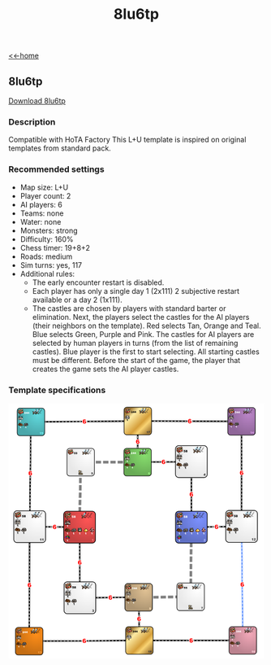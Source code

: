 ﻿---
title: 8lu6tp
---

[<<-home](../..)

## 8lu6tp

[Download 8lu6tp](./8lu6tp.zip)

### Description
Compatible with HoTA Factory 
This L+U template is inspired on original templates from standard pack.

### Recommended settings
* Map size: L+U
* Player count: 2
* AI players: 6
* Teams: none
* Water: none
* Monsters: strong
* Difficulty: 160%
* Chess timer: 19+8+2
* Roads: medium
* Sim turns: yes, 117
* Additional rules:
    * The early encounter restart is disabled.
    * Each player has only a single day 1 (2x111) 2 subjective restart available or a day 2 (1x111).
	* The castles are chosen by players with standard barter or elimination. Next, the players select the castles for the AI players (their neighbors on the template). Red selects Tan, Orange and Teal. Blue selects Green, Purple and Pink. The castles for AI players are selected by human players in turns (from the list of remaining castles). Blue player is the first to start selecting. All starting castles must be different. Before the start of the game, the player that creates the game sets the AI player castles.

### Template specifications
![](graph.png)
